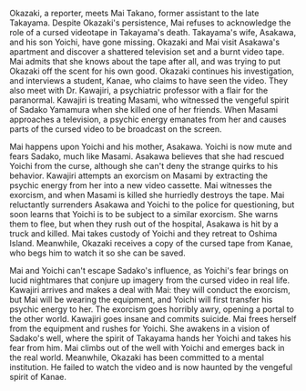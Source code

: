 Okazaki, a reporter, meets Mai Takano, former assistant to the late Takayama. Despite Okazaki's persistence, Mai refuses to acknowledge the role of a cursed videotape in Takayama's death. Takayama's wife, Asakawa, and his son Yoichi, have gone missing. Okazaki and Mai visit Asakawa's apartment and discover a shattered television set and a burnt video tape. Mai admits that she knows about the tape after all, and was trying to put Okazaki off the scent for his own good. Okazaki continues his investigation, and interviews a student, Kanae, who claims to have seen the video. They also meet with Dr. Kawajiri, a psychiatric professor with a flair for the paranormal. Kawajiri is treating Masami, who witnessed the vengeful spirit of Sadako Yamamura when she killed one of her friends. When Masami approaches a television, a psychic energy emanates from her and causes parts of the cursed video to be broadcast on the screen.

Mai happens upon Yoichi and his mother, Asakawa. Yoichi is now mute and fears Sadako, much like Masami. Asakawa believes that she had rescued Yoichi from the curse, although she can't deny the strange quirks to his behavior. Kawajiri attempts an exorcism on Masami by extracting the psychic energy from her into a new video cassette. Mai witnesses the exorcism, and when Masami is killed she hurriedly destroys the tape. Mai reluctantly surrenders Asakawa and Yoichi to the police for questioning, but soon learns that Yoichi is to be subject to a similar exorcism. She warns them to flee, but when they rush out of the hospital, Asakawa is hit by a truck and killed. Mai takes custody of Yoichi and they retreat to Oshima Island. Meanwhile, Okazaki receives a copy of the cursed tape from Kanae, who begs him to watch it so she can be saved.

Mai and Yoichi can't escape Sadako's influence, as Yoichi's fear brings on lucid nightmares that conjure up imagery from the cursed video in real life. Kawajiri arrives and makes a deal with Mai: they will conduct the exorcism, but Mai will be wearing the equipment, and Yoichi will first transfer his psychic energy to her. The exorcism goes horribly awry, opening a portal to the other world. Kawajiri goes insane and commits suicide. Mai frees herself from the equipment and rushes for Yoichi. She awakens in a vision of Sadako's well, where the spirit of Takayama hands her Yoichi and takes his fear from him. Mai climbs out of the well with Yoichi and emerges back in the real world. Meanwhile, Okazaki has been committed to a mental institution. He failed to watch the video and is now haunted by the vengeful spirit of Kanae.